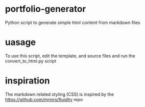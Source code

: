 # portfolio-generator
 Python script to generate simple html content from markdown files

# uasage
To use this script, edit the template, and source files and run the convert_to_html.py script

# inspiration
The markdown related styling (CSS) is inspired by the https://github.com/mrmrs/fluidity repo